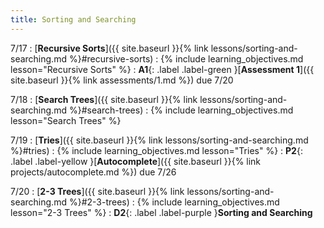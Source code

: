 ```yaml
---
title: Sorting and Searching
---
```


7/17
: [**Recursive Sorts**]({{ site.baseurl }}{% link lessons/sorting-and-searching.md %}#recursive-sorts)
: {% include learning_objectives.md lesson="Recursive Sorts" %}
: **A1**{: .label .label-green }[**Assessment 1**]({{ site.baseurl }}{% link assessments/1.md %}) due 7/20

7/18
: [**Search Trees**]({{ site.baseurl }}{% link lessons/sorting-and-searching.md %}#search-trees)
: {% include learning_objectives.md lesson="Search Trees" %}

7/19
: [**Tries**]({{ site.baseurl }}{% link lessons/sorting-and-searching.md %}#tries)
: {% include learning_objectives.md lesson="Tries" %}
: **P2**{: .label .label-yellow }[**Autocomplete**]({{ site.baseurl }}{% link projects/autocomplete.md %}) due 7/26

7/20
: [**2-3 Trees**]({{ site.baseurl }}{% link lessons/sorting-and-searching.md %}#2-3-trees)
: {% include learning_objectives.md lesson="2-3 Trees" %}
: **D2**{: .label .label-purple }**Sorting and Searching**
